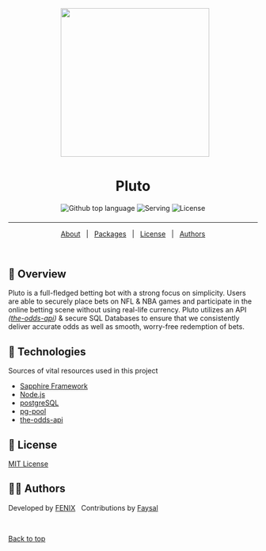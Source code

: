 <div align="center" id="top"> 
&#xa0;
<img src="https://i.imgur.com/CupFfgB.png" width="300">

</div>
<h1 align="center">Pluto</h1>
<p align="center">
  <img alt="Github top language" src="https://img.shields.io/github/languages/top/fearandesire/Pluto-Betting-Bot?color=green">
  <img alt="Serving" src="https://img.shields.io/badge/Serving Users-203.948-blue">
  <img alt="License" src="https://img.shields.io/github/license/fearandesire/Hercules">

</p>

<h4 align="center">

</h4>

<hr>

<p align="center">
  <a href="https://github.com/fearandesire/Pluto-Betting-Bot/blob/main/About.md">About</a> &#xa0; | &#xa0; 
  <a href="#rocket-technologies">Packages</a> &#xa0; | &#xa0;
  <a href="#memo-license">License</a> &#xa0; | &#xa0;
  <a href="#scientist-authors">Authors</a>
</p>

<br>

## :dart: Overview

Pluto is a full-fledged betting bot with a strong focus on simplicity. Users are able to securely place bets on NFL & NBA games and participate in the online betting scene without using real-life currency. Pluto utilizes an API _([the-odds-api](the-odds-api.com/))_ & secure SQL Databases to ensure that we consistently deliver accurate odds as well as smooth, worry-free redemption of bets.

## :rocket: Technologies

Sources of vital resources used in this project

- [Sapphire Framework](https://github.com/sapphiredev/framework)
- [Node.js](https://nodejs.org/en/)
- [postgreSQL](https://www.postgresql.org)
- [pg-pool](https://www.npmjs.com/package/pg-pool)
- [the-odds-api](the-odds-api.com/)

## :memo: License

[MIT License](LICENSE)

## :scientist: Authors

Developed by [FENIX](https://github.com/fearandesire)
&#xa0;
Contributions by [Faysal](https://github.com/Faysal19999)

&#xa0;

<a href="#top">Back to top</a>
